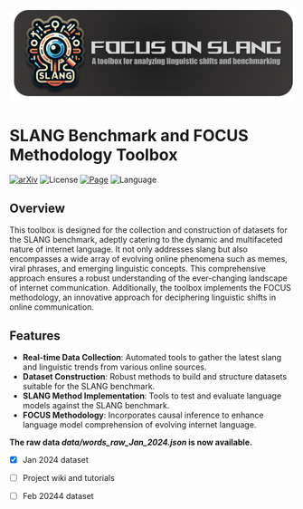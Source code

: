 

![logo](logo.png)

# SLANG Benchmark and FOCUS Methodology Toolbox

[![arXiv](https://img.shields.io/badge/arXiv-2401.12585-f9f107.svg)](https://arxiv.org/abs/2401.12585)
![License](https://img.shields.io/badge/License-MIT-red)
[![Page](https://img.shields.io/badge/Project%20Website-ADD8E6)](https://focus-on-slang.meirtz.com/)
![Language](https://img.shields.io/badge/🐍%20Python%20-8A2BE2)

## Overview
This toolbox is designed for the collection and construction of datasets for the SLANG benchmark, adeptly catering to the dynamic and multifaceted nature of internet language. It not only addresses slang but also encompasses a wide array of evolving online phenomena such as memes, viral phrases, and emerging linguistic concepts. This comprehensive approach ensures a robust understanding of the ever-changing landscape of internet communication. Additionally, the toolbox implements the FOCUS methodology, an innovative approach for deciphering linguistic shifts in online communication.

## Features
- **Real-time Data Collection**: Automated tools to gather the latest slang and linguistic trends from various online sources.
- **Dataset Construction**: Robust methods to build and structure datasets suitable for the SLANG benchmark.
- **SLANG Method Implementation**: Tools to test and evaluate language models against the SLANG benchmark.
- **FOCUS Methodology**: Incorporates causal inference to enhance language model comprehension of evolving internet language.

**The raw data *data/words_raw_Jan_2024.json* is now available.**
- [x] Jan 2024 dataset
- [ ] Project wiki and tutorials
- [ ] Feb 20244 dataset
 
